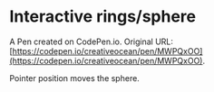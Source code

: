 # Interactive rings/sphere

A Pen created on CodePen.io. Original URL: [https://codepen.io/creativeocean/pen/MWPQxOO](https://codepen.io/creativeocean/pen/MWPQxOO).

Pointer position moves the sphere.